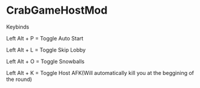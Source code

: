 # CrabGameHostMod

Keybinds

Left Alt + P = Toggle Auto Start



Left Alt + L = Toggle Skip Lobby



Left Alt + O = Toggle Snowballs



Left Alt + K = Toggle Host AFK(Will automatically kill you at the beggining of the round)

